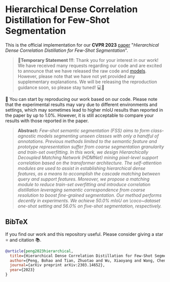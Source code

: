 # Hierarchical Dense Correlation Distillation for Few-Shot Segmentation

This is the official implementation for our **CVPR 2023** [paper](https://arxiv.org/abs/2303.14652) "*Hierarchical Dense Correlation Distillation for Few-Shot Segmentation*".

> **📢Temporary Statement !!!**:
Thank you for your interest in our work! We have received many requests regarding our code and are excited to announce that we have released the raw code and [models](https://mycuhk-my.sharepoint.com/:f:/g/personal/1155186045_link_cuhk_edu_hk/Eo5I56lRAOlIrKqcpFvA7NYBvvhR3QI8Gn_KLDdn9bb95A?e=YudoGF). However, please note that we have not yet provided any supplementary explanations. We will be releasing the reproduction guidance soon, so please stay tuned! 💻👀

🔬 You can start by reproducing our work based on our code. Please note that the experimental results may vary due to different environments and settings, which may sometimes lead to higher mIoU results than reported in the paper by up to 1.0%. However, it is still acceptable to compare your results with those reported in the paper.

> **Abstract:** *Few-shot semantic segmentation (FSS) aims to form class-agnostic models segmenting unseen classes with only a handful of annotations. Previous methods limited to the semantic feature and prototype representation suffer from coarse segmentation granularity and train-set overfitting. In this work, we design Hierarchically Decoupled Matching Network (HDMNet) mining pixel-level support correlation based on the transformer architecture. The self-attention modules are used to assist in establishing hierarchical dense features, as a means to accomplish the cascade matching between query and support features. Moreover, we propose a matching module to reduce train-set overfitting and introduce correlation distillation leveraging semantic correspondence from coarse resolution to boost fine-grained segmentation. Our method performs decently in experiments. We achieve 50.0% mIoU on \coco~dataset one-shot setting and 56.0% on five-shot segmentation, respectively.*


## BibTeX

If you find our work and this repository useful. Please consider giving a star :star: and citation &#x1F4DA;.

```bibtex
@article{peng2023hierarchical,
  title={Hierarchical Dense Correlation Distillation for Few-Shot Segmentation},
  author={Peng, Bohao and Tian, Zhuotao and Wu, Xiaoyang and Wang, Chenyao and Liu, Shu and Su, Jingyong and Jia, Jiaya},
  journal={arXiv preprint arXiv:2303.14652},
  year={2023}
}
```